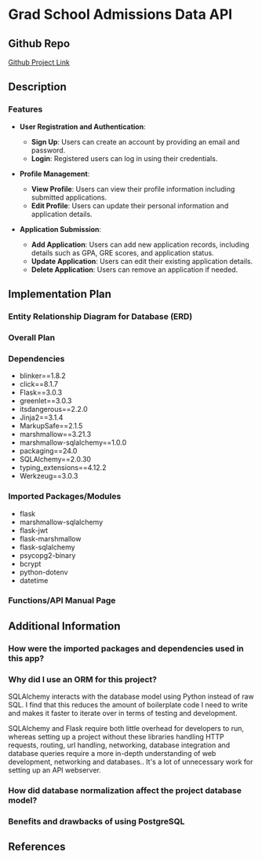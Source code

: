 # Grad School Admissions Data API

## Github Repo

[Github Project Link](https://github.com/duskpeyl/GradX-Graduate-School-Admissions-API)

## Description

### Features

- **User Registration and Authentication**:
  - **Sign Up**: Users can create an account by providing an email and password.
  - **Login**: Registered users can log in using their credentials.

- **Profile Management**:
  - **View Profile**: Users can view their profile information including submitted applications.
  - **Edit Profile**: Users can update their personal information and application details.

- **Application Submission**:
  - **Add Application**: Users can add new application records, including details such as GPA, GRE scores, and application status.
  - **Update Application**: Users can edit their existing application details.
  - **Delete Application**: Users can remove an application if needed.
  
## Implementation Plan

### Entity Relationship Diagram for Database (ERD)

### Overall Plan

### Dependencies  

* blinker==1.8.2
* click==8.1.7
* Flask==3.0.3
* greenlet==3.0.3
* itsdangerous==2.2.0
* Jinja2==3.1.4
* MarkupSafe==2.1.5
* marshmallow==3.21.3
* marshmallow-sqlalchemy==1.0.0
* packaging==24.0
* SQLAlchemy==2.0.30
* typing_extensions==4.12.2
* Werkzeug==3.0.3

### Imported Packages/Modules

* flask
* marshmallow-sqlalchemy
* flask-jwt
* flask-marshmallow
* flask-sqlalchemy
* psycopg2-binary
* bcrypt
* python-dotenv
* datetime

### Functions/API Manual Page

## Additional Information

### How were the imported packages and dependencies used in this app?

### Why did I use an ORM for this project?

SQLAlchemy interacts with the database model using Python instead of raw SQL. I find that this reduces the amount of boilerplate code I need to write and makes it faster to iterate over in terms of testing and development.

SQLAlchemy and Flask require both little overhead for developers to run, whereas setting up a project without these libraries handling HTTP requests, routing, url handling, networking, database integration and database queries require a more in-depth understanding of web development, networking and databases.. It's a lot of unnecessary work for setting up an API webserver.

### How did database normalization affect the project database model?

### Benefits and drawbacks of using PostgreSQL

## References
